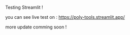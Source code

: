 Testing Streamlit !

you can see live test on : https://poly-tools.streamlit.app/

more update comming soon !
